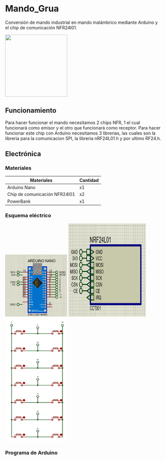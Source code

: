 # Mando_Grua
Conversión de mando industrial en mando inalámbrico mediante Arduino y el chip de comunicación NFR24l01.

<img src="https://external-content.duckduckgo.com/iu/?u=https%3A%2F%2Ftse1.mm.bing.net%2Fth%3Fid%3DOIP.4HBfNvu16CmaQU3-s2PuDAHaHa%26pid%3DApi&f=1" width="200" height="200" />

## Funcionamiento

Para hacer funcionar el mando necesitamos 2 chips NFR, 1 el cual funcionará como emisor y el otro que funcionará como receptor. Para hacer funcionar este chip con Arduino necesitamos 3 librerias, las cuales son la libreria para la comunicacion SPI, la libreria nRF24L01.h y por ultimo RF24.h. 

## Electrónica

### Materiales


Materiales | Cantidad
------------ | -------------
Arduino Nano | x1
Chip de comunicación NFR24l01 | x2
PowerBank | x1


### Esquema eléctrico

<img src="https://github.com/LSB-ELEK/Mando_Grua/blob/main/img/NANO.png?raw=true" width="200" height="200" />
<img src="https://github.com/LSB-ELEK/Mando_Grua/blob/main/img/NRF24L01.png?raw=true" width="250" height="300" />
<img src="https://github.com/LSB-ELEK/Mando_Grua/blob/main/img/buttons.png?raw=true" width="200" height="400" />


### Programa de Arduino
